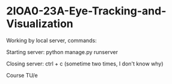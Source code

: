 # 2IOA0-23A-Eye-Tracking-and-Visualization

Working by local server, commands:

Starting server: python manage.py runserver

Closing server: ctrl + c (sometime two times, I don't know why)

Course TU/e
